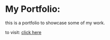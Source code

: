 # My Portfolio:

this is a portfolio to showcase some of my work.

to visit: [click here](https://gimyboya.github.io/Me/)
